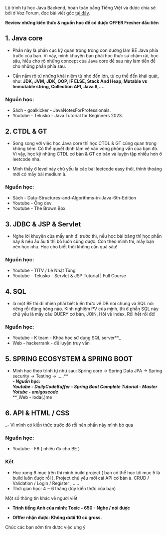 Lộ trình tự học Java Backend, hoàn toàn bằng Tiếng Việt và được chia sẻ bởi ở Voz Forum, đọc bài viết gốc [tại đây](https://voz.vn/t/chia-se-lo-tinh-tu-hoc-den-khi-co-offer-fresher-java-dau-tien.757819/).


**Review những kiến thức & nguồn học để có được OFFER Fresher đầu tiên**  
  
## 1. **Java core**  
  
- Phần này là phần cực kỳ quan trọng trong con đường làm BE Java phía trước của bạn. Vì vậy, mình khuyên bạn phải học thực sự chậm rãi, học sâu, hiểu cho rõ những concept của Java core để sau này làm tiền đề cho những phần phía sau.  
  
- Cần nắm rõ từ những khái niệm từ nhỏ đến lớn, từ cụ thể đến khái quát, như: **JDK, JVM, JDK, OOP, IF ELSE, Stack And Heap, Mutable vs Immutable string, Collection API, Java 8,....**  
  
### Nguồn học:  

- Sách - goalkicker - JavaNotesForProfessionals.
- Youtube - Telusko - Java Tutorial for Beginners 2023. 
  
## **2. CTDL & GT**  
- Song song với việc học Java core thì học CTDL & GT cũng quan trọng không kém. Có thể quyết định tấm vé vào vòng phỏng vấn của bạn đó. Vì vậy, học kỹ những CTDL cơ bản & GT cơ bản và luyện tập nhiều hơn ở leetcode nha.  
  
- Mình thấy ở level này chủ yếu là các bài leetcode easy thôi, thỉnh thoáng mới có mấy bài medium à.  
  
### Nguồn học:  
- Sách - Data-Structures-and-Algorithms-in-Java-6th-Edition  
- Youtube - Ông dev
- Youtube - The Brown Box
  
## **3. JDBC & JSP & Servlet**  
- Nghe lời khuyên của mấy anh đi trước thì, nếu học bài bảng thì học phần này & nếu ẩu ẩu tí thì bỏ luôn cũng được. Còn theo mình thì, mấy bạn nên học nha. Học cho biết thôi không cần quá sâu!
  
### Nguồn học:  
- Youtube - TITV / Lê Nhật Tùng 
- Youtube - Telusko - Servlet & JSP Tutorial | Full Course  
  
## 4. SQL
- là một BE thì dĩ nhiên phải biết kiến thức về DB nói chung và SQL nói riêng rồi đúng hông nào. Kinh nghiệm PV của mình, thì ở phần SQL này chủ yếu là mấy câu QUERY cơ bản, JOIN, Hỏi về index. Rồi hết rồi đó!

### Nguồn học:  
- Youtube - K team - Khóa học sử dụng SQL server**_  
- Web - hackerrank - để luyện truy vấn  
  
## 5. SPRING ECOSYSTEM & SPRING BOOT
- Mình học theo trình tự như sau: Spring core → Spring Data JPA → Spring security → Testing → .....**  
_**- Nguồn học:  
Youtube - DailyCodeBuffer - Spring Boot Complete Tutorial - Master  
Yotube - amigoscode**_  
**_Web - loda(.)me  
  
## 6. API & HTML / CSS 
_- Vì mình có kiến thức trước đó rồi nên phần này mình bỏ qua 

### Nguồn học:
- Youtube - F8 ( nhiêu đủ cho BE )
  
### Kết 
- Học xong 6 mục trên thì mình build project ( bạn có thể học tới mục 5 là build luôn được rồi ). Project chủ yếu mới cái API cơ bản à. CRUD / Validation / Login / Register , .....
- Thời gian học: 4 ~ 6 tháng (tùy kiến thức của bạn)

Một số thông tin khác về người viết

- **Trình tiếng Anh của mình: Toeic - 650 - Nghe / nói được**

- **Offfer nhận được: Không dưới 10 củ gross.**

  
  
Chúc các bạn sớm tìm được việc ưng ý